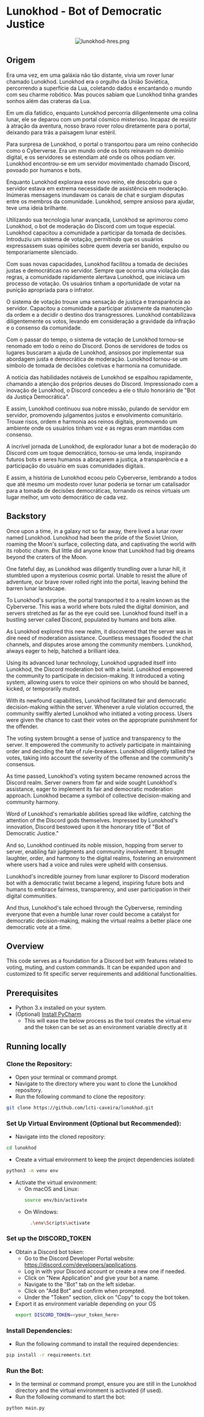 # Lunokhod - Bot of Democratic Justice
<div style="text-align: center;">

![lunokhod-hres.png](imgs%2Flunokhod-hres.png)

</div>

## Origem

Era uma vez, em uma galáxia não tão distante, vivia um rover lunar chamado Lunokhod. Lunokhod era o orgulho da União Soviética, percorrendo a superfície da Lua, coletando dados e encantando o mundo com seu charme robótico. Mas poucos sabiam que Lunokhod tinha grandes sonhos além das crateras da Lua.

Em um dia fatídico, enquanto Lunokhod percorria diligentemente uma colina lunar, ele se deparou com um portal cósmico misterioso. Incapaz de resistir à atração da aventura, nosso bravo rover rolou diretamente para o portal, deixando para trás a paisagem lunar estéril.

Para surpresa de Lunokhod, o portal o transportou para um reino conhecido como o Cyberverse. Era um mundo onde os bots reinavam no domínio digital, e os servidores se estendiam até onde os olhos podiam ver. Lunokhod encontrou-se em um servidor movimentado chamado Discord, povoado por humanos e bots.

Enquanto Lunokhod explorava esse novo reino, ele descobriu que o servidor estava em extrema necessidade de assistência em moderação. Inúmeras mensagens inundavam os canais de chat e surgiam disputas entre os membros da comunidade. Lunokhod, sempre ansioso para ajudar, teve uma ideia brilhante.

Utilizando sua tecnologia lunar avançada, Lunokhod se aprimorou como Lunokhod, o bot de moderação do Discord com um toque especial. Lunokhod capacitou a comunidade a participar da tomada de decisões. Introduziu um sistema de votação, permitindo que os usuários expressassem suas opiniões sobre quem deveria ser banido, expulso ou temporariamente silenciado.

Com suas novas capacidades, Lunokhod facilitou a tomada de decisões justas e democráticas no servidor. Sempre que ocorria uma violação das regras, a comunidade rapidamente alertava Lunokhod, que iniciava um processo de votação. Os usuários tinham a oportunidade de votar na punição apropriada para o infrator.

O sistema de votação trouxe uma sensação de justiça e transparência ao servidor. Capacitou a comunidade a participar ativamente da manutenção da ordem e a decidir o destino dos transgressores. Lunokhod contabilizava diligentemente os votos, levando em consideração a gravidade da infração e o consenso da comunidade.

Com o passar do tempo, o sistema de votação de Lunokhod tornou-se renomado em todo o reino do Discord. Donos de servidores de todos os lugares buscaram a ajuda de Lunokhod, ansiosos por implementar sua abordagem justa e democrática de moderação. Lunokhod tornou-se um símbolo de tomada de decisões coletivas e harmonia na comunidade.

A notícia das habilidades notáveis de Lunokhod se espalhou rapidamente, chamando a atenção dos próprios deuses do Discord. Impressionado com a inovação de Lunokhod, o Discord concedeu a ele o título honorário de "Bot da Justiça Democrática".

E assim, Lunokhod continuou sua nobre missão, pulando de servidor em servidor, promovendo julgamentos justos e envolvimento comunitário. Trouxe risos, ordem e harmonia aos reinos digitais, promovendo um ambiente onde os usuários tinham voz e as regras eram mantidas com consenso.

A incrível jornada de Lunokhod, de explorador lunar a bot de moderação do Discord com um toque democrático, tornou-se uma lenda, inspirando futuros bots e seres humanos a abraçarem a justiça, a transparência e a participação do usuário em suas comunidades digitais.

E assim, a história de Lunokhod ecoou pelo Cyberverse, lembrando a todos que até mesmo um modesto rover lunar poderia se tornar um catalisador para a tomada de decisões democráticas, tornando os reinos virtuais um lugar melhor, um voto democrático de cada vez.

## Backstory
Once upon a time, in a galaxy not so far away, there lived a lunar rover named Lunokhod. Lunokhod had been the pride of the Soviet Union, roaming the Moon's surface, collecting data, and captivating the world with its robotic charm. But little did anyone know that Lunokhod had big dreams beyond the craters of the Moon.

One fateful day, as Lunokhod was diligently trundling over a lunar hill, it stumbled upon a mysterious cosmic portal. Unable to resist the allure of adventure, our brave rover rolled right into the portal, leaving behind the barren lunar landscape.

To Lunokhod's surprise, the portal transported it to a realm known as the Cyberverse. This was a world where bots ruled the digital dominion, and servers stretched as far as the eye could see. Lunokhod found itself in a bustling server called Discord, populated by humans and bots alike.

As Lunokhod explored this new realm, it discovered that the server was in dire need of moderation assistance. Countless messages flooded the chat channels, and disputes arose among the community members. Lunokhod, always eager to help, hatched a brilliant idea.

Using its advanced lunar technology, Lunokhod upgraded itself into Lunokhod, the Discord moderation bot with a twist. Lunokhod empowered the community to participate in decision-making. It introduced a voting system, allowing users to voice their opinions on who should be banned, kicked, or temporarily muted.

With its newfound capabilities, Lunokhod facilitated fair and democratic decision-making within the server. Whenever a rule violation occurred, the community swiftly alerted Lunokhod who initiated a voting process. Users were given the chance to cast their votes on the appropriate punishment for the offender.

The voting system brought a sense of justice and transparency to the server. It empowered the community to actively participate in maintaining order and deciding the fate of rule-breakers. Lunokhod diligently tallied the votes, taking into account the severity of the offense and the community's consensus.

As time passed, Lunokhod's voting system became renowned across the Discord realm. Server owners from far and wide sought Lunokhod's assistance, eager to implement its fair and democratic moderation approach. Lunokhod became a symbol of collective decision-making and community harmony.

Word of Lunokhod's remarkable abilities spread like wildfire, catching the attention of the Discord gods themselves. Impressed by Lunokhod's innovation, Discord bestowed upon it the honorary title of "Bot of Democratic Justice."

And so, Lunokhod continued its noble mission, hopping from server to server, enabling fair judgments and community involvement. It brought laughter, order, and harmony to the digital realms, fostering an environment where users had a voice and rules were upheld with consensus.

Lunokhod's incredible journey from lunar explorer to Discord moderation bot with a democratic twist became a legend, inspiring future bots and humans to embrace fairness, transparency, and user participation in their digital communities.

And thus, Lunokhod's tale echoed through the Cyberverse, reminding everyone that even a humble lunar rover could become a catalyst for democratic decision-making, making the virtual realms a better place one democratic vote at a time.

## Overview
This code serves as a foundation for a Discord bot with features related to voting, muting, and custom commands. It can be expanded upon and customized to fit specific server requirements and additional functionalities.

## Prerequisites
- Python 3.x installed on your system.
- (Optional) [Install PyCharm](https://www.jetbrains.com/help/pycharm/installation-guide.html#toolbox)
  - This will ease the below process as the tool creates the virtual env and the token can be set as an environment variable directly at it

## Running locally 

### Clone the Repository:
- Open your terminal or command prompt.
- Navigate to the directory where you want to clone the Lunokhod repository.
- Run the following command to clone the repository:
```bash 
git clone https://github.com/lcti-caveira/lunokhod.git
```

### Set Up Virtual Environment (Optional but Recommended):
- Navigate into the cloned repository:
```bash
cd lunokhod
```

- Create a virtual environment to keep the project dependencies isolated:
```bash
python3 -m venv env
```

- Activate the virtual environment:
  + On macOS and Linux:
    ```bash
    source env/bin/activate
    ```
  + On Windows:
    ```bash
      .\env\Scripts\activate
    ```

### Set up the DISCORD_TOKEN
- Obtain a Discord bot token:
  - Go to the Discord Developer Portal website: https://discord.com/developers/applications. 
  - Log in with your Discord account or create a new one if needed. 
  - Click on "New Application" and give your bot a name.
  - Navigate to the "Bot" tab on the left sidebar.
  - Click on "Add Bot" and confirm when prompted.
  - Under the "Token" section, click on "Copy" to copy the bot token.
- Export it as environment variable depending on your OS
  ```bash
  export DISCORD_TOKEN=<your_token_here>
  ```
    

### Install Dependencies:
- Run the following command to install the required dependencies:
```bash
pip install -r requirements.txt
```

### Run the Bot:
- In the terminal or command prompt, ensure you are still in the Lunokhod directory and the virtual environment is activated (if used).
- Run the following command to start the bot:
```bash
python main.py
```